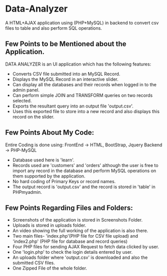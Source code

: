 # Data-Analyzer
A HTML+AJAX application using (PHP+MySQL) in backend to convert csv files to table and also perform SQL operations.

## Few Points to be Mentioned about the Application.

DATA ANALYZER is an UI application which has the following features:

* Converts CSV file submitted into an MySQL Record.
* Displays the MySQL Record in an interactive slider.
* Can display all the databases and their records when logged in to the admin panel.
* Can perform simple JOIN and TRANSFORM queries on two records selected.
* Exports the resultant query into an output file 'output.csv'.
* Uses this exported file to store into a new record and also displays this record on the slider.

## Few Points About My Code:

Entire Coding is done using:
 FrontEnd -> HTML, BootStrap, Jquery
 Backend -> PHP-MySQL

* Database used here is 'learn'.
* Records used are 'customers' and 'orders' although the user is free to import any record in the database and perform 
   MySQL operations on them supported by the application.
* No hard coding of Primary Keys or record names. 
* The output record is 'output.csv' and the record is stored in 'table' in PHPmyadmin.

## Few Points Regarding Files and Folders:

* Screenshots of the application is stored in Screenshots Folder.
* Uploads is stored in uploads folder.
* An video showing the full working of the application is also there.
* Two main files- 'index.php'(PHP file for CSV file upload) and 'index2.php' (PHP file for database and record queries)
* Four PHP files for sending AJAX Request to fetch data clicked by user.
* One 'login.php' to check the login details entered by user.
* An uploads folder where 'output.csv' is downloaded and also the submitted CSV files.
* One Zipped File of the whole folder.
